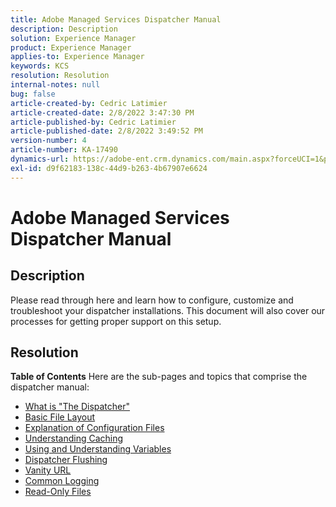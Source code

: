 ```yaml
---
title: Adobe Managed Services Dispatcher Manual
description: Description
solution: Experience Manager
product: Experience Manager
applies-to: Experience Manager
keywords: KCS
resolution: Resolution
internal-notes: null
bug: false
article-created-by: Cedric Latimier
article-created-date: 2/8/2022 3:47:30 PM
article-published-by: Cedric Latimier
article-published-date: 2/8/2022 3:49:52 PM
version-number: 4
article-number: KA-17490
dynamics-url: https://adobe-ent.crm.dynamics.com/main.aspx?forceUCI=1&pagetype=entityrecord&etn=knowledgearticle&id=7775b268-f688-ec11-93b0-002248083a1c
exl-id: d9f62183-138c-44d9-b263-4b67907e6624
---
```

# Adobe Managed Services Dispatcher Manual

## Description


Please read through here and learn how to configure, customize and troubleshoot your dispatcher installations. This document will also cover our processes for getting proper support on this setup.


## Resolution

<b>Table of Contents</b>
Here are the sub-pages and topics that comprise the dispatcher manual:

- [What is "The Dispatcher"](https://experienceleague.adobe.com/docs/experience-cloud-kcs/kbarticles/KA-17911.html%3Flang%3Den)
- [Basic File Layout](https://experienceleague.adobe.com/docs/experience-cloud-kcs/kbarticles/KA-17502.html%3Flang%3Den)
- [Explanation of Configuration Files](https://experienceleague.adobe.com/docs/experience-cloud-kcs/kbarticles/KA-17477.html%3Flang%3Den)
- [Understanding Caching](https://experienceleague.adobe.com/docs/experience-cloud-kcs/kbarticles/KA-17912.html%3Flang%3Den)
- [Using and Understanding Variables](https://experienceleague.adobe.com/docs/experience-cloud-kcs/kbarticles/KA-17487.html%3Flang%3Den)
- [Dispatcher Flushing](https://experienceleague.adobe.com/docs/experience-cloud-kcs/kbarticles/KA-17493.html%3Flang%3Den)
- [Vanity URL](https://experienceleague.adobe.com/docs/experience-cloud-kcs/kbarticles/KA-17463.html%3Flang%3Den)
- [Common Logging](https://experienceleague.adobe.com/docs/experience-cloud-kcs/kbarticles/KA-17914.html%3Flang%3Den)
- [Read-Only Files](https://experienceleague.adobe.com/docs/experience-cloud-kcs/kbarticles/KA-17483.html%3Flang%3Den)
